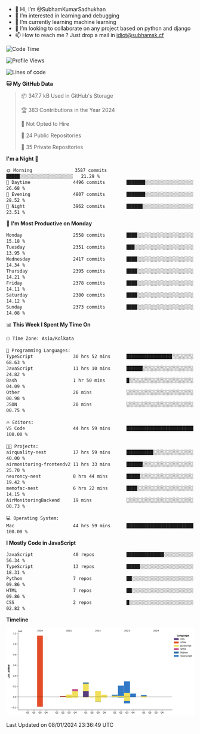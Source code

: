 - 👋 Hi, I’m @SubhamKumarSadhukhan
- 👀 I’m interested in learning and debugging
- 🌱 I’m currently learning machine learning
- 💞️ I’m looking to collaborate on any project based on python and django
- 📫 How to reach me ?
      Just drop a mail in idiot@subhamsk.cf

<!---
SubhamKumarSadhukhan/SubhamKumarSadhukhan is a ✨ special ✨ repository because its `README.md` (this file) appears on your GitHub profile.
You can click the Preview link to take a look at your changes.
--->


<!--START_SECTION:waka-->
![Code Time](http://img.shields.io/badge/Code%20Time-1%2C868%20hrs%2044%20mins-blue)

![Profile Views](http://img.shields.io/badge/Profile%20Views-1-blue)

![Lines of code](https://img.shields.io/badge/From%20Hello%20World%20I%27ve%20Written-2.4%20million%20lines%20of%20code-blue)

**🐱 My GitHub Data** 

> 📦 347.7 kB Used in GitHub's Storage 
 > 
> 🏆 383 Contributions in the Year 2024
 > 
> 🚫 Not Opted to Hire
 > 
> 📜 24 Public Repositories 
 > 
> 🔑 35 Private Repositories 
 > 
**I'm a Night 🦉** 

```text
🌞 Morning                3587 commits        █████░░░░░░░░░░░░░░░░░░░░   21.29 % 
🌆 Daytime                4496 commits        ███████░░░░░░░░░░░░░░░░░░   26.68 % 
🌃 Evening                4807 commits        ███████░░░░░░░░░░░░░░░░░░   28.52 % 
🌙 Night                  3962 commits        ██████░░░░░░░░░░░░░░░░░░░   23.51 % 
```
📅 **I'm Most Productive on Monday** 

```text
Monday                   2558 commits        ████░░░░░░░░░░░░░░░░░░░░░   15.18 % 
Tuesday                  2351 commits        ███░░░░░░░░░░░░░░░░░░░░░░   13.95 % 
Wednesday                2417 commits        ████░░░░░░░░░░░░░░░░░░░░░   14.34 % 
Thursday                 2395 commits        ████░░░░░░░░░░░░░░░░░░░░░   14.21 % 
Friday                   2378 commits        ████░░░░░░░░░░░░░░░░░░░░░   14.11 % 
Saturday                 2380 commits        ████░░░░░░░░░░░░░░░░░░░░░   14.12 % 
Sunday                   2373 commits        ████░░░░░░░░░░░░░░░░░░░░░   14.08 % 
```


📊 **This Week I Spent My Time On** 

```text
🕑︎ Time Zone: Asia/Kolkata

💬 Programming Languages: 
TypeScript               30 hrs 52 mins      █████████████████░░░░░░░░   68.63 % 
JavaScript               11 hrs 10 mins      ██████░░░░░░░░░░░░░░░░░░░   24.82 % 
Bash                     1 hr 50 mins        █░░░░░░░░░░░░░░░░░░░░░░░░   04.09 % 
Other                    26 mins             ░░░░░░░░░░░░░░░░░░░░░░░░░   00.98 % 
JSON                     20 mins             ░░░░░░░░░░░░░░░░░░░░░░░░░   00.75 % 

🔥 Editors: 
VS Code                  44 hrs 59 mins      █████████████████████████   100.00 % 

🐱‍💻 Projects: 
airquality-nest          17 hrs 59 mins      ██████████░░░░░░░░░░░░░░░   40.00 % 
airmonitoring-frontendv2 11 hrs 33 mins      ██████░░░░░░░░░░░░░░░░░░░   25.70 % 
neuroncy-nest            8 hrs 44 mins       █████░░░░░░░░░░░░░░░░░░░░   19.42 % 
memofac-nest             6 hrs 22 mins       ████░░░░░░░░░░░░░░░░░░░░░   14.15 % 
AirMonitoringBackend     19 mins             ░░░░░░░░░░░░░░░░░░░░░░░░░   00.73 % 

💻 Operating System: 
Mac                      44 hrs 59 mins      █████████████████████████   100.00 % 
```

**I Mostly Code in JavaScript** 

```text
JavaScript               40 repos            ██████████████░░░░░░░░░░░   56.34 % 
TypeScript               13 repos            █████░░░░░░░░░░░░░░░░░░░░   18.31 % 
Python                   7 repos             ██░░░░░░░░░░░░░░░░░░░░░░░   09.86 % 
HTML                     7 repos             ██░░░░░░░░░░░░░░░░░░░░░░░   09.86 % 
CSS                      2 repos             █░░░░░░░░░░░░░░░░░░░░░░░░   02.82 % 
```



**Timeline**

![Lines of Code chart](https://raw.githubusercontent.com/SubhamKumarSadhukhan/SubhamKumarSadhukhan/main/assets/bar_graph.png)


 Last Updated on 08/01/2024 23:36:49 UTC
<!--END_SECTION:waka-->
